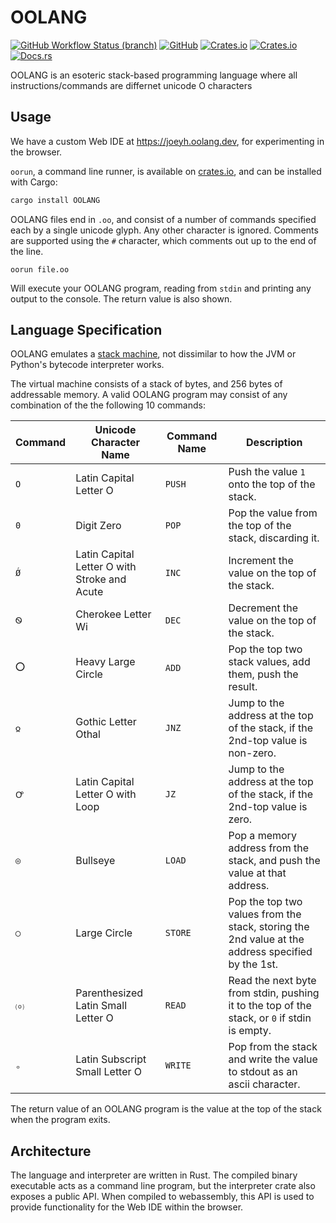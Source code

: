 # OOLANG
[![GitHub Workflow Status (branch)](https://img.shields.io/github/workflow/status/RNM-Enterprises/oolang/CI/main?style=for-the-badge)](https://github.com/RNM-Enterprises/oolang/actions)
[![GitHub](https://img.shields.io/github/license/RNM-Enterprises/oolang?style=for-the-badge)](./LICENSE)
[![Crates.io](https://img.shields.io/crates/d/OOLANG?style=for-the-badge)](https://crates.io/crates/OOLANG)
[![Crates.io](https://img.shields.io/crates/v/OOLANG?style=for-the-badge)](https://crates.io/crates/OOLANG)
[![Docs.rs](https://img.shields.io/docsrs/OOLANG/latest?style=for-the-badge)](https://docs.rs/OOLANG/latest/oolang/)

OOLANG is an esoteric stack-based programming language where all instructions/commands are differnet unicode O characters

## Usage

We have a custom Web IDE at <https://joeyh.oolang.dev>, for experimenting in the browser.

`oorun`, a command line runner, is available on [crates.io](https://crates.io/crates/OOLANG), and can be installed with Cargo:

```rust
cargo install OOLANG
```

OOLANG files end in `.oo`, and consist of a number of commands specified each by a single unicode glyph. Any other character is ignored. Comments are supported using the `#` character, which comments out up to the end of the line.

```
oorun file.oo
```

Will execute your OOLANG program, reading from `stdin` and printing any output to the console. The return value is also shown.

## Language Specification

OOLANG emulates a [stack machine](https://en.wikipedia.org/wiki/Stack_machine), not dissimilar to how the JVM or Python's bytecode interpreter works.

The virtual machine consists of a stack of bytes, and 256 bytes of addressable memory. A valid OOLANG program may consist of any combination of the the following 10 commands:

| Command | Unicode Character Name                       | Command Name | Description                                                                                 |
| ------- | -------------------------------------------- | ------------ | ------------------------------------------------------------------------------------------- |
| `O`     | Latin Capital Letter O                       | `PUSH`       | Push the value `1` onto the top of the stack.                                                |
| `0`     | Digit Zero                                   | `POP`        | Pop the value from the top of the stack, discarding it.                                      |
| `Ǿ`     | Latin Capital Letter O with Stroke and Acute | `INC`        | Increment the value on the top of the stack.                                      |
| `Ꮻ`     | Cherokee Letter Wi                           | `DEC`        | Decrement the value on the top of the stack.                                    |
| `⭕`    | Heavy Large Circle                           | `ADD`        | Pop the top two stack values, add them, push the result.                                     |
| `𐍉`     | Gothic Letter Othal                          | `JNZ`        | Jump to the address at the top of the stack, if the 2nd-top value is non-zero.               |
| `Ꝍ`     | Latin Capital Letter O with Loop             | `JZ`         | Jump to the address at the top of the stack, if the 2nd-top value is zero.                   |
| `◎`     | Bullseye                                     | `LOAD`       | Pop a memory address from the stack, and push the value at that address.                      |
| `◯`     | Large Circle                                 | `STORE`      | Pop the top two values from the stack, storing the 2nd value at the address specified by the 1st.  |
| `⒪`     | Parenthesized Latin Small Letter O           | `READ`       | Read the next byte from stdin, pushing it to the top of the stack, or `0` if stdin is empty. |
| `ₒ`     | Latin Subscript Small Letter O               | `WRITE`      | Pop from the stack and write the value to stdout as an ascii character.                       |

The return value of an OOLANG program is the value at the top of the stack when the program exits.

## Architecture

The language and interpreter are written in Rust. The compiled binary executable acts as a command line program, but the interpreter crate also exposes a public API. When compiled to webassembly, this API is used to provide functionality for the Web IDE within the browser.
